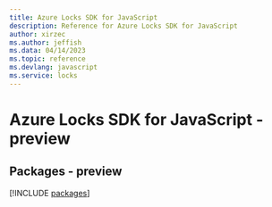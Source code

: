 ```yaml
---
title: Azure Locks SDK for JavaScript
description: Reference for Azure Locks SDK for JavaScript
author: xirzec
ms.author: jeffish
ms.data: 04/14/2023
ms.topic: reference
ms.devlang: javascript
ms.service: locks
---
```

# Azure Locks SDK for JavaScript - preview
## Packages - preview
[!INCLUDE [packages](locks-index.md)]